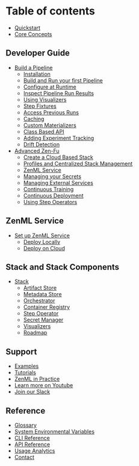 # Table of contents

* [Quickstart](introduction/quickstart-guide.md)
* [Core Concepts](introduction/core-concepts.md)

## Developer Guide

* [Build a Pipeline]()
  * [Installation](guides/basics/installation.md)
  * [Build and Run your first Pipeline](guides/basics/step_pipeline_run.md)
  * [Configure at Runtime](guides/basics/pipeline-configuration.md)
  * [Inspect Pipeline Run Results](guides/basics/post-execution-workflow.md)
  * [Using Visualizers](guides/basics/visualizers.md)
  * [Step Fixtures](guides/basics/step-fixtures.md)
  * [Access Previous Runs](guides/basics/historic-runs.m)
  * [Caching](guides/basics/caching.md)
  * [Custom Materializers](guides/basics/custom-materializer.md)
  * [Class Based API](guides/basics/class_based_api.md)
  * [Adding Experiment Tracking]()
  * [Drift Detection]()
* [Advanced Zen-Fu]()
  * [Create a Cloud Based Stack]()
  * [Profiles and Centralized Stack Management]()
  * [ZenML Service]()
  * [Managing your Secrets]()
  * [Managing External Services]()
  * [Continuous Training]()
  * [Continuous Deployment]()
  * [Using Step Operators]()

## ZenML Service

* [Set up ZenML Service]()
  * [Deploy Locally]()
  * [Deploy on Cloud]()

## Stack and Stack Components

* [Stack]()
  * [Artifact Store](stack_and_components/artifact_store.md)
  * [Metadata Store](stack_and_components/metadata_store.md)
  * [Orchestrator](stack_and_components/orchestrator.md)
  * [Container Registry](stack_and_components/container_registry.md)
  * [Step Operator](stack_and_components/step_operator.md)
  * [Secret Manager](stack_and_components/secret_manager.md)
  * [Visualizers](stack_and_components/visualizers.md)
  - [Roadmap](stack_and_components/roadmap.md)

## Support

- [Examples](https://github.com/zenml-io/zenml/tree/main/examples)
- [Tutorials](https://github.com/zenml-io/zenbytes)
- [ZenML in Practice](https://github.com/zenml-io/zenfiles)
- [Learn more on Youtube](https://www.youtube.com/channel/UCi79n61eV2sVyYxJOqk_bMw)
- [Join our Slack](https://zenml.io/slack-invite/)

## Reference

- [Glossary](reference/glossary.md)
- [System Environmental Variables](reference/system-env.md)
- [CLI Reference](https://apidocs.zenml.io/latest/cli/)
- [API Reference](https://apidocs.zenml.io/latest/)
- [Usage Analytics](reference/usage-analytics.md)
- [Contact](reference/contact.md)